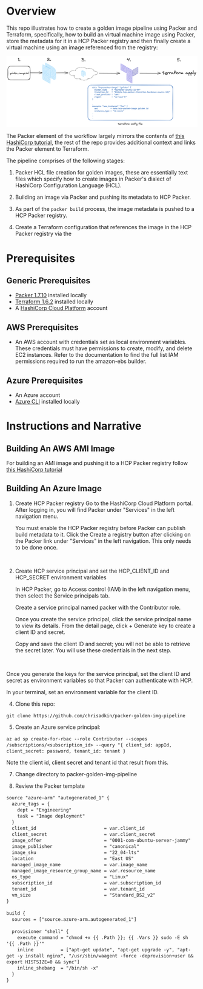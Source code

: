# Overview

This repo illustrates how to create a golden image pipeline using Packer and Terraform, specifically, how to build an virtual machine image using Packer, store the metadata for it in a HCP Packer registry and then finally
create a virtual machine using an image referenced from the registry:

<img style="float: left; margin: 0px 15px 15px 0px;" src="https://github.com/chrisadkin/packer-golden-img-pipeline/blob/main/png_images/golden_image_workflow.png?raw=true">

The Packer element of the workflow largely mirrors the contents of [this HashiCorp tutorial](https://developer.hashicorp.com/packer/tutorials/hcp-get-started/hcp-push-image-metadata), the rest of the repo provides additional context and links the Packer element to Terraform.

The pipeline comprises of the following stages:

1. Packer HCL file creation for golden images, these are essentially text files which specify how to create images in Packer's dialect of HashiCorp Configuration Language (HCL).

2. Building an image via Packer and pushing its metadata to HCP Packer.

3. As part of the ```packer build``` process, the image metadata is pushed to a HCP Packer registry.

4. Create a Terraform configuration that references the image in the HCP Packer registry via the 

# Prerequisites
## Generic Prerequisites

- [Packer 1.7.10](https://developer.hashicorp.com/packer/downloads) installed locally
- [Terraform 1.6.2](https://developer.hashicorp.com/terraform/tutorials/aws-get-started/install-cli) installed locally
- A [HashiCorp Cloud Platform](https://www.hashicorp.com/cloud) account

## AWS Prerequisites
- An AWS account with credentials set as local environment variables. These credentials must have permissions to create, modify, and delete EC2 instances. Refer to the documentation to find the full list IAM permissions required to run the amazon-ebs builder.

## Azure Prerequisites
- An Azure account
- [Azure CLI](https://learn.microsoft.com/en-us/cli/azure/install-azure-cli#install) installed locally

# Instructions and Narrative
## Building An AWS AMI Image

For building an AMI image and pushing it to a HCP Packer registry follow [this HashiCorp tutorial](https://developer.hashicorp.com/packer/tutorials/hcp-get-started/hcp-push-image-metadata)

## Building An Azure Image

1. Create HCP Packer registry
   Go to the HashiCorp Cloud Platform portal. After logging in, you will find Packer under "Services" in the left navigation menu.

   You must enable the HCP Packer registry before Packer can publish build metadata to it. Click the Create a registry button after clicking on the Packer link under "Services" in the left navigation.
   This only needs to be done once.
<Image>

2. Create HCP service principal and set the HCP_CLIENT_ID and HCP_SECRET environment variables

   In HCP Packer, go to Access control (IAM) in the left navigation menu, then select the Service principals tab.

   Create a service principal named packer with the Contributor role.

   Once you create the service principal, click the service principal name to view its details. From the detail page, click + Generate key to create a client ID and secret.

   Copy and save the client ID and secret; you will not be able to retrieve the secret later. You will use these credentials in the next step.
<Image>

   Once you generate the keys for the service principal, set the client ID and secret as environment variables so that Packer can authenticate with HCP.

In your terminal, set an environment variable for the client ID.

4. Clone this repo:
```
git clone https://github.com/chrisadkin/packer-golden-img-pipeline
```

5. Create an Azure service principal:   
```
az ad sp create-for-rbac --role Contributor --scopes /subscriptions/<subscription_id> --query "{ client_id: appId, client_secret: password, tenant_id: tenant }
```
   Note the client id, client secret and tenant id that result from this.

7. Change directory to packer-golden-img-pipeline

8. Review the Packer template
```   
source "azure-arm" "autogenerated_1" {
  azure_tags = {
    dept = "Engineering"
    task = "Image deployment"
  }
  client_id                         = var.client_id
  client_secret                     = var.client_secret
  image_offer                       = "0001-com-ubuntu-server-jammy"
  image_publisher                   = "canonical"
  image_sku                         = "22_04-lts"
  location                          = "East US"
  managed_image_name                = var.image_name
  managed_image_resource_group_name = var.resource_name
  os_type                           = "Linux"
  subscription_id                   = var.subscription_id
  tenant_id                         = var.tenant_id
  vm_size                           = "Standard_DS2_v2"
}

build {
  sources = ["source.azure-arm.autogenerated_1"]

  provisioner "shell" {
    execute_command = "chmod +x {{ .Path }}; {{ .Vars }} sudo -E sh '{{ .Path }}'"
    inline          = ["apt-get update", "apt-get upgrade -y", "apt-get -y install nginx", "/usr/sbin/waagent -force -deprovision+user && export HISTSIZE=0 && sync"]
    inline_shebang  = "/bin/sh -x"
  }
}
```
